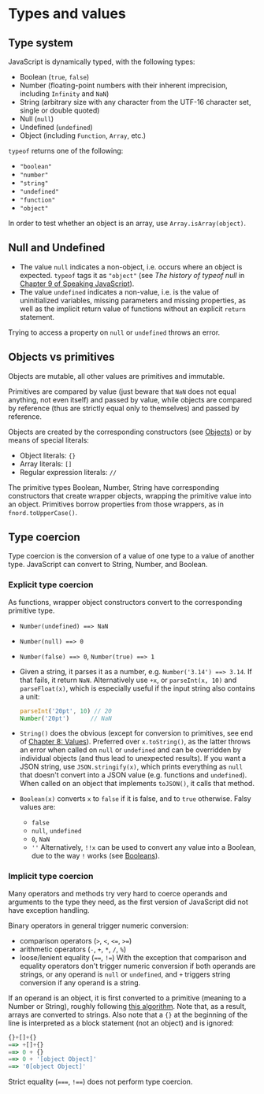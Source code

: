 # Types and values

## Type system

JavaScript is dynamically typed, with the following types:

* Boolean (`true`, `false`)
* Number (floating-point numbers with their inherent imprecision, including `Infinity` and `NaN`)
* String (arbitrary size with any character from the UTF-16 character set, single or double quoted)
* Null (`null`)
* Undefined (`undefined`)
* Object (including `Function`, `Array`, etc.)

`typeof` returns one of the following:
* `"boolean"`
* `"number"`
* `"string"`
* `"undefined"`
* `"function"`
* `"object"`

In order to test whether an object is an array, use `Array.isArray(object)`.

## Null and Undefined

* The value `null` indicates a non-object, i.e. occurs where an object is expected. `typeof` tags it as `"object"` (see _The history of typeof null_ in [Chapter 9 of Speaking JavaScript](http://speakingjs.com/es5/ch09.html)).
* The value `undefined` indicates a non-value, i.e. is the value of uninitialized variables, missing parameters and missing properties, as well as the implicit return value of functions without an explicit `return` statement.

Trying to access a property on `null` or `undefined` throws an error.

## Objects vs primitives

Objects are mutable, all other values are primitives and immutable.

Primitives are compared by value (just beware that `NaN` does not equal anything, not even itself) and passed by value, while objects are compared by reference (thus are strictly equal only to themselves) and passed by reference.

Objects are created by the corresponding constructors (see [Objects](objects.md)) or by means of special literals:

* Object literals: `{}`
* Array literals: `[]`
* Regular expression literals: `//`

The primitive types Boolean, Number, String have corresponding constructors that create wrapper objects, wrapping the primitive value into an object. Primitives borrow properties from those wrappers, as in `fnord.toUpperCase()`.

## Type coercion

Type coercion is the conversion of a value of one type to a value of another type. JavaScript can convert to String, Number, and Boolean.

### Explicit type coercion

As functions, wrapper object constructors convert to the corresponding primitive type.

* `Number(undefined) ==> NaN`
* `Number(null) ==> 0`
* `Number(false) ==> 0`, `Number(true) ==> 1`
* Given a string, it parses it as a number, e.g. `Number('3.14') ==> 3.14`. If that fails, it return `NaN`.
  Alternatively use `+x`, or `parseInt(x, 10)` and `parseFloat(x)`, which is especially useful if the input string also contains a unit:
  ```js
  parseInt('20pt', 10) // 20
  Number('20pt')      // NaN
  ```

* `String()` does the obvious (except for conversion to primitives, see end of [Chapter 8: Values](http://speakingjs.com/es5/ch08.html)).
  Preferred over `x.toString()`, as the latter throws an error when called on `null` or `undefined` and can be overridden by individual objects (and thus lead to unexpected results). If you want a JSON string, use `JSON.stringify(x)`, which prints everything as `null` that doesn't convert into a JSON value (e.g. functions and `undefined`). When called on an object that implements `toJSON()`, it calls that method.

* `Boolean(x)` converts `x` to `false` if it is false, and to `true` otherwise. Falsy values are:
    * `false`
    * `null`, `undefined`
    * `0`, `NaN`
    * `''`
  Alternatively, `!!x` can be used to convert any value into a Boolean, due to the way `!` works (see [Booleans](booleans.md)).

### Implicit type coercion

Many operators and methods try very hard to coerce operands and arguments to the type they need, as the first version of JavaScript did not have exception handling.

Binary operators in general trigger numeric conversion:
* comparison operators (`>`, `<`, `<=`, `>=`)
* arithmetic operators (`-`, `+`, `*`, `/`, `%`)
* loose/lenient equality (`==`, `!=`)
With the exception that comparison and equality operators don't trigger numeric conversion if both operands are strings, or any operand is `null` or `undefined`, and `+` triggers string conversion if any operand is a string.

If an operand is an object, it is first converted to a primitive (meaning to a Number or String), roughly following [this algorithm](https://gist.github.com/samoshkin/baf070ab19b73f4f39ec54149fb37c30#file-js-to-primitive-internal-js). Note that, as a result, arrays are converted to strings. Also note that a `{}` at the beginning of the line is interpreted as a block statement (not an object) and is ignored:
```js
{}+[]+{}
==> +[]+{}
==> 0 + {}
==> 0 + '[object Object]'
==> '0[object Object]'
```

Strict equality (`===`, `!==`) does not perform type coercion.
